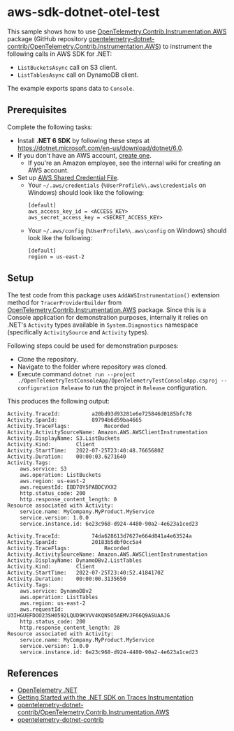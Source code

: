 # aws-sdk-dotnet-otel-test

This sample shows how to use [OpenTelemetry.Contrib.Instrumentation.AWS](https://www.nuget.org/packages/OpenTelemetry.Contrib.Instrumentation.AWS) package (GitHub repository [opentelemetry-dotnet-contrib/OpenTelemetry.Contrib.Instrumentation.AWS](https://github.com/open-telemetry/opentelemetry-dotnet-contrib/tree/main/src/OpenTelemetry.Contrib.Instrumentation.AWS)) to instrument the following calls in AWS SDK for .NET:
- `ListBucketsAsync` call on S3 client.
- `ListTablesAsync` call on DynamoDB client.

The example exports spans data to `Console`.

## Prerequisites

Complete the following tasks:

- Install **.NET 6 SDK** by following these steps at https://dotnet.microsoft.com/en-us/download/dotnet/6.0.
- If you don't have an AWS account, [create one](https://aws.amazon.com/premiumsupport/knowledge-center/create-and-activate-aws-account/).
  - If you're an Amazon employee, see the internal wiki for creating an AWS account.
- Set up [AWS Shared Credential File](https://docs.aws.amazon.com/cli/latest/userguide/cli-configure-files.html).
  - Your `~/.aws/credentials` (`%UserProfile%\.aws\credentials` on Windows) should look like the following:
    ```
    [default]
    aws_access_key_id = <ACCESS_KEY>
    aws_secret_access_key = <SECRET_ACCESS_KEY>
    ```
  - Your `~/.aws/config` (`%UserProfile%\.aws\config` on Windows) should look like the following:
    ```
    [default]
    region = us-east-2
    ```

## Setup

The test code from this package uses `AddAWSInstrumentation()` extension method for `TracerProviderBuilder` from [OpenTelemetry.Contrib.Instrumentation.AWS](https://www.nuget.org/packages/OpenTelemetry.Contrib.Instrumentation.AWS) package. Since this is a Console application for demonstration purposes, internally it relies on .NET's `Activity` types available in `System.Diagnostics` namespace (specifically `ActivitySource` and `Activity` types).

Following steps could be used for demonstration purposes:
- Clone the repository.
- Navigate to the folder where repository was cloned.
- Execute command `dotnet run --project ./OpenTelemetryTestConsoleApp/OpenTelemetryTestConsoleApp.csproj --configuration Release` to run the project in `Release` configuration.

This produces the following output:

```console
Activity.TraceId:          a20bd93d93281e6e725846d0185bfc78
Activity.SpanId:           89794b6d59ba4665
Activity.TraceFlags:           Recorded
Activity.ActivitySourceName: Amazon.AWS.AWSClientInstrumentation
Activity.DisplayName: S3.ListBuckets
Activity.Kind:        Client
Activity.StartTime:   2022-07-25T23:40:48.7665680Z
Activity.Duration:    00:00:03.6271640
Activity.Tags:
    aws.service: S3
    aws.operation: ListBuckets
    aws.region: us-east-2
    aws.requestId: EBD70Y5PABDCVXX2
    http.status_code: 200
    http.response_content_length: 0
Resource associated with Activity:
    service.name: MyCompany.MyProduct.MyService
    service.version: 1.0.0
    service.instance.id: 6e23c968-d924-4480-90a2-4e623a1ced23

Activity.TraceId:          74da628613d7627e664d841a4e63524a
Activity.SpanId:           20183b5dbf0cc5a4
Activity.TraceFlags:           Recorded
Activity.ActivitySourceName: Amazon.AWS.AWSClientInstrumentation
Activity.DisplayName: DynamoDBv2.ListTables
Activity.Kind:        Client
Activity.StartTime:   2022-07-25T23:40:52.4184170Z
Activity.Duration:    00:00:00.3135650
Activity.Tags:
    aws.service: DynamoDBv2
    aws.operation: ListTables
    aws.region: us-east-2
    aws.requestId: U3IHGUEFDOO23SH0592LQUD9KVVV4KQNSO5AEMVJF66Q9ASUAAJG
    http.status_code: 200
    http.response_content_length: 28
Resource associated with Activity:
    service.name: MyCompany.MyProduct.MyService
    service.version: 1.0.0
    service.instance.id: 6e23c968-d924-4480-90a2-4e623a1ced23
```

## References
- [OpenTelemetry .NET](https://github.com/open-telemetry/opentelemetry-dotnet)
- [Getting Started with the .NET SDK on Traces Instrumentation](https://aws-otel.github.io/docs/getting-started/dotnet-sdk)
- [opentelemetry-dotnet-contrib/OpenTelemetry.Contrib.Instrumentation.AWS](https://github.com/open-telemetry/opentelemetry-dotnet-contrib/tree/main/src/OpenTelemetry.Contrib.Instrumentation.AWS)
- [opentelemetry-dotnet-contrib](https://github.com/open-telemetry/opentelemetry-dotnet-contrib)
